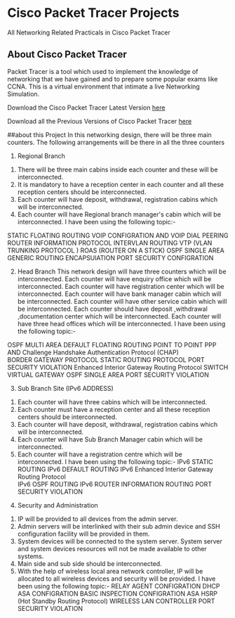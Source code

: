 ﻿# Cisco Packet Tracer Projects
All Networking Related Practicals in Cisco Packet Tracer

## About Cisco Packet Tracer
Packet Tracer is a tool which used to implement the knowledge of networking that we have gained and to prepare some popular exams like CCNA. This is a virtual environment that intimate a live Networking Simulation.

Download the Cisco Packet Tracer Latest Version [here](https://www.netacad.com/courses/packet-tracer)

Download all the Previous Versions of Cisco Packet Tracer [here](https://www.computernetworkingnotes.com/ccna-study-guide/download-packet-tracer-for-windows-and-linux.html)


##about this Project
In this networking design, there will be three main counters. The following arrangements will be there in all the three counters
1) Regional Branch
1. There will be three main cabins inside each counter and these will be interconnected.
2. It is mandatory to have a reception center in each counter and all these reception centers should be interconnected.
3. Each counter will have deposit, withdrawal, registration cabins which will be interconnected.
4. Each counter will have Regional branch manager's cabin which will be interconnected. 
 I have been using the following topic:-

STATIC FLOATING ROUTING
VOIP CONFIGRATION AND VOIP DIAL PEERING 
ROUTER INFORMATION PROTOCOL
INTERVLAN ROUTING 
VTP (VLAN TRUNKING PROTOCOL )
ROAS (ROUTER ON A STICK)
OSPF SINGLE AREA 
GENERIC ROUTING ENCAPSUlATION
PORT SECURITY CONFIGRATION 

 2) Head Branch
This network design will have three counters which will be interconnected.
Each counter will have enquiry office which will be interconnected.
Each counter will have registration center which will be interconnected.
Each counter will have bank manager cabin which will be interconnected.
Each counter will have other service cabin which will be interconnected.
Each counter should have deposit ,withdrawal ,documentation center which will be interconnected.
Each counter will have three head offices which will be interconnected.
 I have been using the following topic:-

OSPF MULTI AREA
DEFAULT FLOATING ROUTING 
POINT TO POINT PPP AND Challenge Handshake Authentication Protocol (CHAP)  
BORDER GATEWAY PROTOCOL 
STATIC ROUTING PROTOCOL
PORT SECURITY VIOLATION
Enhanced Interior Gateway Routing Protocol 
SWITCH VIRTUAL GATEWAY 
OSPF SINGLE AREA 
 PORT SECURITY VIOLATION

3) Sub Branch Site (IPv6 ADDRESS)
1. Each counter will have three cabins which will be interconnected.
2. Each counter must have a reception center and all these reception centers should be interconnected.
3. Each counter will have deposit, withdrawal, registration cabins which will be interconnected.
4. Each counter will have Sub Branch Manager cabin which will be interconnected.
 5. Each counter will have a registration centre which will be interconnected.
 I have been using the following topic:-
IPv6 STATIC ROUTING
IPv6 DEFAULT ROUTING
IPv6 Enhanced Interior Gateway Routing Protocol  
IPv6 OSPF ROUTING
IPv6 ROUTER INFORMATION ROUTING
PORT SECURITY VIOLATION

4) Security and Administration
1. IP will be provided to all devices from the admin server.
2. Admin servers will be interlinked with their sub admin device and SSH configuration facility will be provided in them.
3. System devices will be connected to the system server. System server and system devices resources will not be made available to other systems.
4. Main side and sub side should be interconnected.
5. With the help of wireless local area network controller, IP will be allocated to all wireless devices and security will be provided.
I have been using the following topic:-
RELAY AGENT CONFIGRATION
DHCP ASA  CONFIGRATION
BASIC INSPECTION CONFIGRATION
ASA HSRP (Hot Standby Routing Protocol) 
WIRELESS LAN CONTROLLER 
PORT SECURITY VIOLATION 
